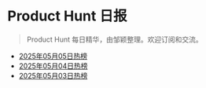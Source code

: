 # Product Hunt 日报

> Product Hunt 每日精华，由邹颖整理。欢迎订阅和交流。

* [2025年05月05日热榜](https://product-daily.haha.ai/posts/20250505)
* [2025年05月04日热榜](https://product-daily.haha.ai/posts/20250504)
* [2025年05月03日热榜](https://product-daily.haha.ai/posts/20250503)
